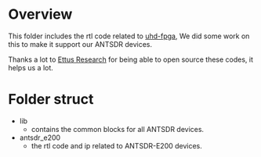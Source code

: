 # Overview

This folder includes the rtl code related to [uhd-fpga](https://github.com/EttusResearch/uhd/tree/master/fpga), We did some work on this to make it support our ANTSDR devices.

Thanks a lot to [Ettus Research](https://www.ettus.com/) for being able to open source these codes, it helps us a lot.



#  Folder struct

- lib 
  - contains the common blocks for all ANTSDR devices.
- antsdr_e200
  - the rtl code and ip related to ANTSDR-E200 devices.
